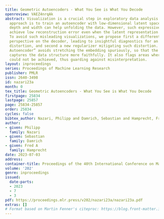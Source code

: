 ```yaml
---
title: Geometric Autoencoders - What You See is What You Decode
openreview: VAEZ4nrqAk
abstract: Visualization is a crucial step in exploratory data analysis. One possible
  approach is to train an autoencoder with low-dimensional latent space. Large network
  depth and width can help unfolding the data. However, such expressive networks can
  achieve low reconstruction error even when the latent representation is distorted.
  To avoid such misleading visualizations, we propose first a differential geometric
  perspective on the decoder, leading to insightful diagnostics for an embedding’s
  distortion, and second a new regularizer mitigating such distortion. Our “Geometric
  Autoencoder” avoids stretching the embedding spuriously, so that the visualization
  captures the data structure more faithfully. It also flags areas where little distortion
  could not be achieved, thus guarding against misinterpretation.
layout: inproceedings
series: Proceedings of Machine Learning Research
publisher: PMLR
issn: 2640-3498
id: nazari23a
month: 0
tex_title: Geometric Autoencoders - What You See is What You Decode
firstpage: 25834
lastpage: 25857
page: 25834-25857
order: 25834
cycles: false
bibtex_author: Nazari, Philipp and Damrich, Sebastian and Hamprecht, Fred A
author:
- given: Philipp
  family: Nazari
- given: Sebastian
  family: Damrich
- given: Fred A
  family: Hamprecht
date: 2023-07-03
address: 
container-title: Proceedings of the 40th International Conference on Machine Learning
volume: '202'
genre: inproceedings
issued:
  date-parts:
  - 2023
  - 7
  - 3
pdf: https://proceedings.mlr.press/v202/nazari23a/nazari23a.pdf
extras: []
# Format based on Martin Fenner's citeproc: https://blog.front-matter.io/posts/citeproc-yaml-for-bibliographies/
---
```

